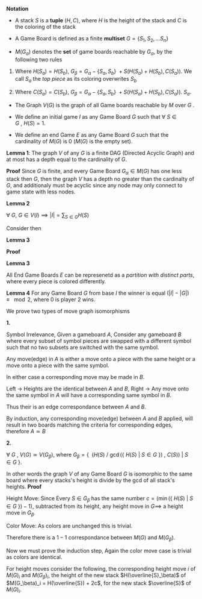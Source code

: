 
**Notation**

* A stack $S$ is a **tuple** $(H, C)$, where $H$ is the height of the stack and $C$ is the coloring of the stack

* A Game Board is defined as a finite **multiset** $G = \{ S_1, S_2, ... S_n \}$

* $M(G_\alpha)$ denotes the **set** of game boards reachable by $G_\alpha$, by the following two rules

1. Where $H(S_a) = H(S_b)$, $G_\beta = G_\alpha - \{ S_a, S_b \} \ + S(H(S_a) + H(S_b), C(S_a))$. We call $S_a$ the *top piece* as its coloring overwrites $S_b$

2. Where $C(S_a) = C(S_b)$, $G_\beta = G_\alpha - \{ S_a, S_b \} \ + S(H(S_a) + H(S_b), C(S_a))$. $S_a$.

* The Graph  $V(G)$ is the graph of all Game boards reachable by $M$ over $G$ .

* We define an initial game $I$ as any Game Board $G$ such that $\forall \ S \in G \ , \ H(S) = 1$.

* We define an end Game $E$ as any Game Board $G$ such that the cardinality of $M(G)$ is 0 ($M(G)$ is the empty set).

**Lemma 1**:  The graph $V$ of any $G$ is a finite DAG (Directed Acyclic Graph) and at most has a depth equal to the cardinality of $G$.

**Proof** Since $G$ is finite, and every Game Board  $G_\alpha \in M(G)$ has one less stack then $G$, then the graph $V$ has a depth no greater than the cardinalty of $G$, and additionaly must be acyclic since any node may only connect to game state with less nodes.


**Lemma 2**

$\forall \ G, \ G \in V(I) \implies |I| = \sum_{S\in G}H(S)$

Consider then


**Lemma 3**



**Proof**

**Lemma 3**

All End Game Boards $E$ can be represenetd as a *partition with distinct parts*, where every piece is colored differently.

**Lemma 4** For any Game Board $G$ from base $I$ the winner is equal $(|I| - |G|) \equiv \mod 2$, where $0$ is player $2$ wins.



We prove two types of move graph isomorphisms

**1.**

Symbol Irrelevance, Given a gameboard $A$, Consider any gameboard $B$ where every subset of symbol pieces are swapped with a different symbol such that no two subsets are switched with the same symbol.

Any move(edge) in $A$ is either a move onto a piece with the same height or a move onto a piece with the same symbol.

In either case a corresponding move may be made in $B$.

Left -> Heights are the identical between $A$ and $B$,
Right -> Any move onto the same symbol in $A$ will have a corresponding same symbol in $B$.

Thus their is an edge correspondance between $A$ and $B$.

By induction, any corresponding move(edge) between $A$ and $B$ applied, will result in two boards matching the criteria for corresponding edges, therefore $A \simeq B$


**2.**

$\forall \ G \ , \ V(G) \simeq V(G_\beta)$, where $G_\beta = \{ \ \ (H(S) \ /  \ \gcd(\{ \ H(S) \ | \ S \in G \ \}) \ , \ C(S)) \ | \ S \in G \ \}$.

In other words the graph $V$ of any Game Board $G$ is isomorphic to the same board where every stacks's height is divide by the gcd of all stack's heights.
**Proof**

Height Move: Since Every $S \in G_\beta$ has the same number $c = (\min(\{ \ H(S) \ | \ S \in G \ \}) -1)$, subtracted from its height, any height move in $G \implies$ a height move in $G_\beta$.

Color Move: As colors are unchanged this is trivial.

Therefore there is a $1-1$ correspondance between $M(G)$ and $M(G_\beta)$.

Now we must prove the induction step, Again the color move case is trivial as colors are identical.

For height moves consider the following, the corresponding height move $i$ of $M(G)_i$ and $M(G_\beta)_i$, the height of the new stack $H(\overline{S}_\beta)$ of $M(G_\beta)_i = H(\overline{S}) + 2c$, for the new stack $\overline{S}$ of $M(G)_i$.